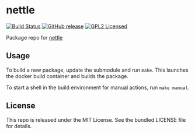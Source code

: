 nettle
==========

[![Build Status](https://img.shields.io/circleci/project/amylum/nettle/master.svg)](https://circleci.com/gh/amylum/nettle)
[![GitHub release](https://img.shields.io/github/release/amylum/nettle.svg)](https://github.com/amylum/nettle/releases)
[![GPL2 Licensed](http://img.shields.io/badge/license-GPL2-green.svg)](https://tldrlegal.com/license/gnu-general-public-license-v2)

Package repo for [nettle](http://www.lysator.liu.se/~nisse/nettle/)

## Usage

To build a new package, update the submodule and run `make`. This launches the docker build container and builds the package.

To start a shell in the build environment for manual actions, run `make manual`.

## License

This repo is released under the MIT License. See the bundled LICENSE file for details.

